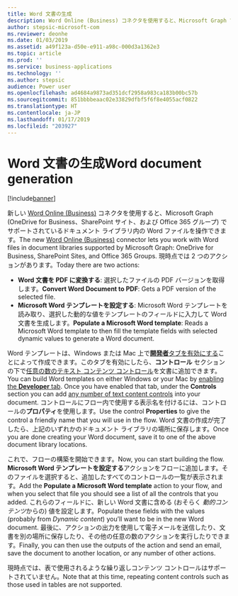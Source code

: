 ```yaml
---
title: Word 文書の生成
description: Word Online (Business) コネクタを使用すると、Microsoft Graph でサポートされているドキュメント ライブラリ内の Word ファイルを操作して、テンプレートからファイルを生成したりファイルの PDF バージョンを作成したりできます。
author: stepsic-microsoft-com
ms.reviewer: deonhe
ms.date: 01/03/2019
ms.assetid: a49f123a-d50e-e911-a98c-000d3a1362e3
ms.topic: article
ms.prod: ''
ms.service: business-applications
ms.technology: ''
ms.author: stepsic
audience: Power user
ms.openlocfilehash: ad4684a9873ad351dcf2958a983ca183b00bc57b
ms.sourcegitcommit: 851bbbbeaac02e33829dfbf5f6f8e4055acf0822
ms.translationtype: HT
ms.contentlocale: ja-JP
ms.lasthandoff: 01/17/2019
ms.locfileid: "203927"
---
```

# <a name="word-document-generation"></a><span data-ttu-id="1da23-103">Word 文書の生成</span><span class="sxs-lookup"><span data-stu-id="1da23-103">Word document generation</span></span>


[!include[banner](../../includes/banner.md)]

<span data-ttu-id="1da23-104">新しい [Word Online (Business)](https://flow.microsoft.com/services/) コネクタを使用すると、Microsoft Graph (OneDrive for Business、SharePoint サイト、および Office 365 グループ) でサポートされているドキュメント ライブラリ内の Word ファイルを操作できます。</span><span class="sxs-lookup"><span data-stu-id="1da23-104">The new [Word Online (Business)](https://flow.microsoft.com/services/) connector lets you work with Word files in document libraries supported by Microsoft Graph: OneDrive for Business, SharePoint Sites, and Office 365 Groups.</span></span> <span data-ttu-id="1da23-105">現時点では 2 つのアクションがあります。</span><span class="sxs-lookup"><span data-stu-id="1da23-105">Today there are two actions:</span></span>

- <span data-ttu-id="1da23-106">**Word 文書を PDF に変換する**: 選択したファイルの PDF バージョンを取得します。</span><span class="sxs-lookup"><span data-stu-id="1da23-106">**Convert Word Document to PDF**: Gets a PDF version of the selected file.</span></span>
- <span data-ttu-id="1da23-107">**Microsoft Word テンプレートを設定する**: Microsoft Word テンプレートを読み取り、選択した動的な値をテンプレートのフィールドに入力して Word 文書を生成します。</span><span class="sxs-lookup"><span data-stu-id="1da23-107">**Populate a Microsoft Word template**: Reads a Microsoft Word template to then fill the template fields with selected dynamic values to generate a Word document.</span></span>

<span data-ttu-id="1da23-108">Word テンプレートは、Windows または Mac 上で[**開発者**タブを有効にする](https://support.office.com/article/show-the-developer-tab-e1192344-5e56-4d45-931b-e5fd9bea2d45)ことによって作成できます。このタブを有効にしたら、**コントロール** セクションの下で[任意の数のテキスト コンテンツ コントロール](https://support.office.com/article/create-forms-that-users-complete-or-print-in-word-040c5cc1-e309-445b-94ac-542f732c8c8b)を文書に追加できます。</span><span class="sxs-lookup"><span data-stu-id="1da23-108">You can build Word templates on either Windows or your Mac by [enabling the **Developer** tab](https://support.office.com/article/show-the-developer-tab-e1192344-5e56-4d45-931b-e5fd9bea2d45). Once you have enabled that tab, under the **Controls** section you can add [any number of text content controls](https://support.office.com/article/create-forms-that-users-complete-or-print-in-word-040c5cc1-e309-445b-94ac-542f732c8c8b) into your document.</span></span> <span data-ttu-id="1da23-109">コントロールにフロー内で使用する表示名を付けるには、コントロールの**プロパティ**を使用します。</span><span class="sxs-lookup"><span data-stu-id="1da23-109">Use the control **Properties** to give the control a friendly name that you will use in the flow.</span></span> <span data-ttu-id="1da23-110">Word 文書の作成が完了したら、上記のいずれかのドキュメント ライブラリの場所に保存します。</span><span class="sxs-lookup"><span data-stu-id="1da23-110">Once you are done creating your Word document, save it to one of the above document library locations.</span></span>

<span data-ttu-id="1da23-111">これで、フローの構築を開始できます。</span><span class="sxs-lookup"><span data-stu-id="1da23-111">Now, you can start building the flow.</span></span> <span data-ttu-id="1da23-112">**Microsoft Word テンプレートを設定する**アクションをフローに追加します。そのファイルを選択すると、追加したすべてのコントロールの一覧が表示されます。</span><span class="sxs-lookup"><span data-stu-id="1da23-112">Add the **Populate a Microsoft Word template** action to your flow, and when you select that file you should see a list of all the controls that you added.</span></span> <span data-ttu-id="1da23-113">これらのフィールドに、新しい Word 文書に含める (おそらく *動的コンテンツ*からの) 値を設定します。</span><span class="sxs-lookup"><span data-stu-id="1da23-113">Populate these fields with the values (probably from *Dynamic content*) you’ll want to be in the new Word document.</span></span> <span data-ttu-id="1da23-114">最後に、アクションの出力を使用して電子メールを送信したり、文書を別の場所に保存したり、その他の任意の数のアクションを実行したりできます。</span><span class="sxs-lookup"><span data-stu-id="1da23-114">Finally, you can then use the outputs of the action and send an email, save the document to another location, or any number of other actions.</span></span> 

<span data-ttu-id="1da23-115">現時点では、表で使用されるような繰り返しコンテンツ コントロールはサポートされていません。</span><span class="sxs-lookup"><span data-stu-id="1da23-115">Note that at this time, repeating content controls such as those used in tables are not supported.</span></span>
